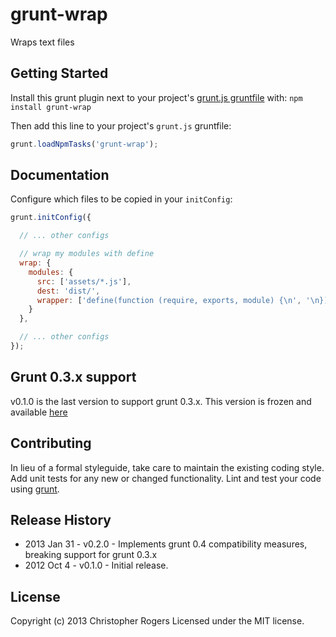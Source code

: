 # grunt-wrap

Wraps text files

## Getting Started
Install this grunt plugin next to your project's [grunt.js gruntfile][getting_started] with: ``npm install grunt-wrap``

Then add this line to your project's ``grunt.js`` gruntfile:

```javascript
grunt.loadNpmTasks('grunt-wrap');
```

## Documentation
Configure which files to be copied in your `initConfig`:

```javascript
grunt.initConfig({

  // ... other configs

  // wrap my modules with define
  wrap: {
    modules: {
      src: ['assets/*.js'],
      dest: 'dist/',
      wrapper: ['define(function (require, exports, module) {\n', '\n});']
    }
  },

  // ... other configs
});
```

## Grunt 0.3.x support
v0.1.0 is the last version to support grunt 0.3.x. This version is frozen and available [here][legacy_grunt3]

## Contributing
In lieu of a formal styleguide, take care to maintain the existing coding style. Add unit tests
for any new or changed functionality. Lint and test your code using [grunt][grunt].

## Release History
* 2013 Jan 31 - v0.2.0 - Implements grunt 0.4 compatibility measures, breaking support for grunt 0.3.x
* 2012 Oct 4  - v0.1.0 - Initial release.

## License
Copyright (c) 2013 Christopher Rogers
Licensed under the MIT license.

[grunt]: https://github.com/gruntjs/grunt
[getting_started]: https://github.com/gruntjs/grunt/blob/master/docs/getting_started.md
[legacy_grunt3]: https://github.com/chrissrogers/grunt-wrap/tree/legacy/grunt-0.3.x
